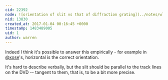 ```yaml
---
cid: 22392
node: ![orientation of slit vs that of diffraction grating](../notes/wlkwong/01-01-2017/orientation-of-slit-vs-that-of-diffraction-grating)
nid: 13830
created_at: 2017-01-04 00:16:45 +0000
timestamp: 1483489005
uid: 1
author: warren
---
```


Indeed I think it's possible to answer this empirically - for example in [@xose](/profile/xose)'s, horizontal is the correct orientation. 

It's hard to describe verbally, but the slit should be parallel to the track lines on the DVD -- tangent to them, that is, to be a bit more precise. 